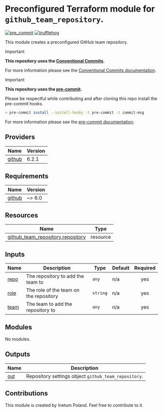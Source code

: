 # Preconfigured Terraform module for `github_team_repository`.

[![pre_commit](https://github.com/Inetum-Poland/tf-module-github-team-repository/actions/workflows/pre_commit.yml/badge.svg)](https://github.com/Inetum-Poland/tf-module-github-team-repository/actions/workflows/pre_commit.yml) [![trufflehog](https://github.com/Inetum-Poland/tf-module-github-team-repository/actions/workflows/trufflehog.yaml/badge.svg)](https://github.com/Inetum-Poland/tf-module-github-team-repository/actions/workflows/trufflehog.yaml)

This module creates a preconfigured GitHub team repository.

> [!IMPORTANT]
> __This repository uses the [Conventional Commits](https://www.conventionalcommits.org/).__
>
> For more information please see the [Conventional Commits documentation](https://www.conventionalcommits.org/en/v1.0.0/#summary).

> [!IMPORTANT]
> __This repository uses the [pre-commit](https://pre-commit.com/).__
>
> Please be respectful while contributing and after cloning this repo install the pre-commit hooks.
> ```bash
> > pre-commit install --install-hooks -t pre-commit -t commit-msg
> ```
> For more information please see the [pre-commit documentation](https://pre-commit.com/).

<!-- BEGIN_AUTOMATED_TF_DOCS_BLOCK -->
## Providers

| Name | Version |
|------|---------|
| <a name="provider_github"></a> [github](#provider\_github) | 6.2.1 |

## Requirements

| Name | Version |
|------|---------|
| <a name="requirement_github"></a> [github](#requirement\_github) | ~> 6.0 |

## Resources

| Name | Type |
|------|------|
| [github_team_repository.repository](https://registry.terraform.io/providers/integrations/github/latest/docs/resources/team_repository) | resource |

## Inputs

| Name | Description | Type | Default | Required |
|------|-------------|------|---------|:--------:|
| <a name="input_repo"></a> [repo](#input\_repo) | The repository to add the team to | `any` | n/a | yes |
| <a name="input_role"></a> [role](#input\_role) | The role of the team on the repository | `string` | n/a | yes |
| <a name="input_team"></a> [team](#input\_team) | The team to add the repository to | `any` | n/a | yes |

## Modules

No modules.

## Outputs

| Name | Description |
|------|-------------|
| <a name="output_out"></a> [out](#output\_out) | Repository settings object `github_team_repository`. |
<!-- END_AUTOMATED_TF_DOCS_BLOCK -->

## Contributions

This module is created by Inetum Poland. Feel free to contribute to it.
